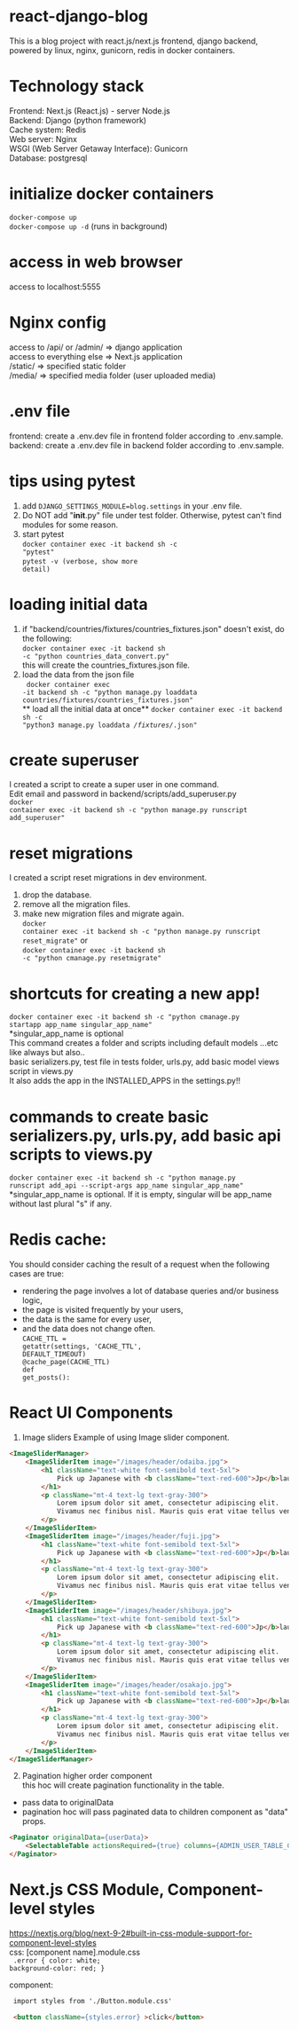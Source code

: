 # react-django-blog
This is a blog project with react.js/next.js frontend, django backend, powered by linux, nginx, gunicorn, redis in docker containers.

# Technology stack
Frontend: Next.js (React.js) - server Node.js\
Backend: Django (python framework)\
Cache system: Redis\
Web server: Nginx\
WSGI (Web Server Getaway Interface): Gunicorn\
Database: postgresql

# initialize docker containers
<code>docker-compose up</code>\
<code>docker-compose up -d</code> (runs in background)

# access in web browser
access to localhost:5555

# Nginx config
access to /api/ or /admin/  => django application\
access to everything else   => Next.js application\
/static/ => specified static folder\
/media/ => specified media folder (user uploaded media)

# .env file
frontend: create a .env.dev file in frontend folder according to .env.sample.\
backend: create a .env.dev file in backend folder according to .env.sample.

# tips using pytest
1. add <code>DJANGO_SETTINGS_MODULE=blog.settings</code> in your .env file.<br>
2. Do NOT add "__init__.py" file under test folder. Otherwise, pytest can't find modules for some reason.<br>
3. start pytest<br>
<code>docker container exec -it backend sh -c "pytest"</code><br>
<code>pytest -v (verbose, show more detail)</code>

# loading initial data
1. if "backend/countries/fixtures/countries_fixtures.json" doesn't exist, do the following:<br>
<code>docker container exec -it backend sh -c "python countries_data_convert.py"</code><br>
this will create the countries_fixtures.json file.<br>
2. load the data from the json file<br>
<code> docker container exec -it backend sh -c "python manage.py loaddata countries/fixtures/countries_fixtures.json"</code><br>
** load all the initial data at once**
<code>docker container exec -it backend sh -c "python3 manage.py loaddata */fixtures/*.json"</code>

# create superuser
I created a script to create a super user in one command. <br>
Edit email and password in backend/scripts/add_superuser.py<br>
<code>docker container exec -it backend sh -c "python manage.py runscript add_superuser"</code>

# reset migrations
I created a script reset migrations in dev environment.<br>
1. drop the database.<br>
2. remove all the migration files.<br>
3. make new migration files and migrate again.<br>
<code>docker container exec -it backend sh -c "python manage.py runscript reset_migrate"</code> or <br>
<code>docker container exec -it backend sh -c "python cmanage.py resetmigrate"</code>

# shortcuts for creating a new app!
<code>docker container exec -it backend sh -c "python cmanage.py startapp app_name singular_app_name"</code><br>
*singular_app_name is optional<br>
This command creates a folder and scripts including default models ...etc like always but also.. <br>
basic serializers.py, test file in tests folder, urls.py, add basic model views script in views.py<br>
It also adds the app in the INSTALLED_APPS in the settings.py!!<br>

# commands to create basic serializers.py, urls.py, add basic api scripts to views.py
<code>docker container exec -it backend sh -c "python manage.py runscript add_api --script-args app_name singular_app_name"</code><br>
*singular_app_name is optional. If it is empty, singular will be app_name without last plural "s" if any.<br>

# Redis cache:
You should consider caching the result of a request when the following cases are true:<br>
- rendering the page involves a lot of database queries and/or business logic,<br>
- the page is visited frequently by your users,<br>
- the data is the same for every user,<br>
- and the data does not change often.<br>
<code>CACHE_TTL = getattr(settings, 'CACHE_TTL', DEFAULT_TIMEOUT)<br>@cache_page(CACHE_TTL)<br>def get_posts():</code>


# React UI Components
1. Image sliders
Example of using Image slider component.
```html
<ImageSliderManager>
    <ImageSliderItem image="/images/header/odaiba.jpg">
        <h1 className="text-white font-semibold text-5xl">
            Pick up Japanese with <b className="text-red-600">Jp</b>launch.
        </h1>
        <p className="mt-4 text-lg text-gray-300">
            Lorem ipsum dolor sit amet, consectetur adipiscing elit.
            Vivamus nec finibus nisl. Mauris quis erat vitae tellus venenatis lobortis.
        </p>
    </ImageSliderItem>
    <ImageSliderItem image="/images/header/fuji.jpg">
        <h1 className="text-white font-semibold text-5xl">
            Pick up Japanese with <b className="text-red-600">Jp</b>launch.
        </h1>
        <p className="mt-4 text-lg text-gray-300">
            Lorem ipsum dolor sit amet, consectetur adipiscing elit.
            Vivamus nec finibus nisl. Mauris quis erat vitae tellus venenatis lobortis.
        </p>
    </ImageSliderItem>
    <ImageSliderItem image="/images/header/shibuya.jpg">
        <h1 className="text-white font-semibold text-5xl">
            Pick up Japanese with <b className="text-red-600">Jp</b>launch.
        </h1>
        <p className="mt-4 text-lg text-gray-300">
            Lorem ipsum dolor sit amet, consectetur adipiscing elit.
            Vivamus nec finibus nisl. Mauris quis erat vitae tellus venenatis lobortis.
        </p>
    </ImageSliderItem>
    <ImageSliderItem image="/images/header/osakajo.jpg">
        <h1 className="text-white font-semibold text-5xl">
            Pick up Japanese with <b className="text-red-600">Jp</b>launch.
        </h1>
        <p className="mt-4 text-lg text-gray-300">
            Lorem ipsum dolor sit amet, consectetur adipiscing elit.
            Vivamus nec finibus nisl. Mauris quis erat vitae tellus venenatis lobortis.
        </p>
    </ImageSliderItem>
</ImageSliderManager>
```

2. Pagination higher order component <br/>
this hoc will create pagination functionality in the table.<br />
- pass data to originalData<br />
- pagination hoc will pass paginated data to children component as "data" props.<br/>
```html
<Paginator originalData={userData}>
    <SelectableTable actionsRequired={true} columns={ADMIN_USER_TABLE_COLUMNS}/>
</Paginator>
```


# Next.js CSS Module, Component-level styles
https://nextjs.org/blog/next-9-2#built-in-css-module-support-for-component-level-styles<br>
css: [component name].module.css<br>
<code>
.error {
  color: white;
  background-color: red;
}
</code>

component:
```html
 import styles from './Button.module.css'

 <button className={styles.error} >click</button>
```


